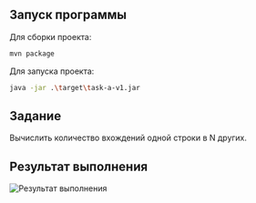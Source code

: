 ## Запуск программы

Для сборки проекта:

```sh
mvn package
```

Для запуска проекта:

```sh
java -jar .\target\task-a-v1.jar
```

## Задание
Вычислить количество вхождений одной строки в N других.

## Результат выполнения

![Результат выполнения](https://github.com/StudentRoman/java-course/assets/143340583/c0866843-ab07-4654-a75d-ab43f0352841)
